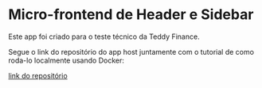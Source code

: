 # Micro-frontend de Header e Sidebar

Este app foi criado para o teste técnico da Teddy Finance.

Segue o link do repositório do app host juntamente com o tutorial de como roda-lo localmente usando Docker:

[link do repositório]([https://github.com/vitejs/vite-plugin-react/blob/main/packages/plugin-react](https://github.com/RenanLucenaDeveloper/mfe-header-sidebar))
